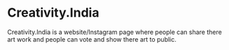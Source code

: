 # Creativity.India
Creativity.India is a website/Instagram page where people can share there art work and people can vote and show there art to public.
